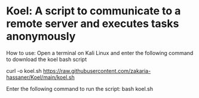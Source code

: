 # Koel: A script to communicate to a remote server and executes tasks anonymously 

How to use: 
Open a terminal on Kali Linux and enter the following command to download the koel bash script 

curl -o koel.sh https://raw.githubusercontent.com/zakaria-hassaner/Koel/main/koel.sh

Enter the following command to run the script:
bash koel.sh
